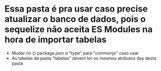 # Essa pasta é pra usar caso precise atualizar o banco de dados, pois o sequelize não aceita ES Modules na hora de importar tabelas
- Mudar no {} package.json o "type" para "commonjs" caso usar
- As tabelas da pasta "tabelas" devem ter os mesmos atributos das desta pasta